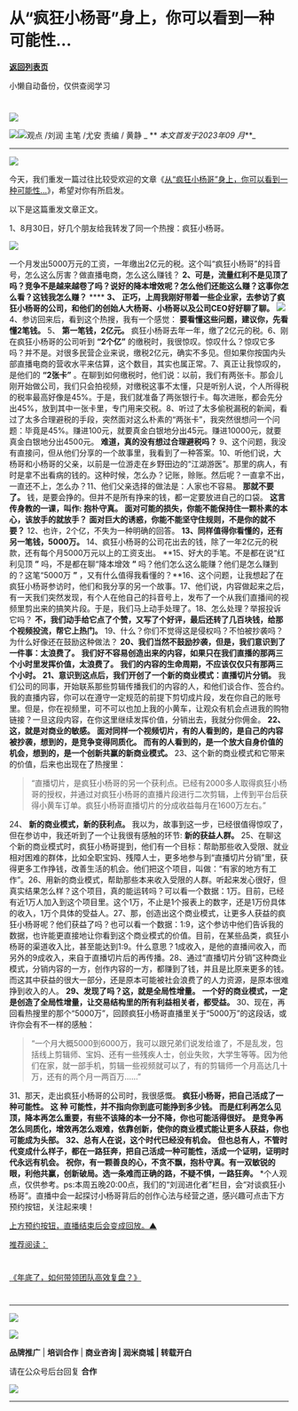 # 从“疯狂小杨哥”身上，你可以看到一种可能性...

[**返回列表页**](/gzh/刘润)

小懒自动备份，仅供查阅学习

#
![](https://mmbiz.qpic.cn/sz_mmbiz_jpg/Eia1pKbzLGbQ05rqf4tHyB6X44YvIRZf7ciayibtRy0rVSib8CQjW35A8ibcicFzDvdSceZ3wxRFa7icOhIMKPHicVnvEw/640?wx_fmt=jpeg&wxfrom;=5&wx;_lazy=1&wx;_co=1)

[‍![](https://mmbiz.qpic.cn/sz_mmbiz_gif/Eia1pKbzLGbQhn6NJQLBrr9mAMPs23lTibcGaOPKdJYa29lRegR6LVUsXX9VlGdhurnfCalQ5wfAAqCDWWA9dkIg/640?wx_fmt=gif&from;=appmsg)]()![](https://mmbiz.qpic.cn/sz_mmbiz_png/Eia1pKbzLGbRfGFO1gHEFJLyjdmRHcibTYchYYWR75oPrX6OBrWOapbXC9Sgvy7e0B1DJFGK8ZTk1Ddtn1YrEnkQ/640?wx_fmt=png&from;=appmsg)观点
/刘润 主笔 /尤安 责编 / 黄静 _ ** _本文首发于2023年09_ _月_**_  

* * *

  

![](https://mmbiz.qpic.cn/sz_mmbiz_png/Eia1pKbzLGbQ2lP600v6XALulWwxkyLicicgQJBYfG0YTom4DXjWNHWJWiallou3776XVrbRGYXicK8KZEoBLyOaUAg/640?wx_fmt=png&wxfrom;=5&wx;_lazy=1&wx;_co=1)

今天，我们重发一篇过往比较受欢迎的文章《[从“疯狂小杨哥”身上，你可以看到一种可能性...](https://mp.weixin.qq.com/s?__biz=MjM5NjM5MjQ4MQ==&mid=2651716367&idx=1&sn=2d60fe0b60cd15c53cc5a0373aa9f5cc&scene=21#wechat_redirect)》，希望对你有所启发。

以下是这篇重发文章正文。

1、8月30日，好几个朋友给我转发了同一个热搜：疯狂小杨哥。

**![](https://mmbiz.qpic.cn/sz_mmbiz_jpg/Eia1pKbzLGbTtic6qvx45IO55SR5mWdPklSJTjLJk1LHjibuwBfFY7WnZ9EtzKgQ6Ib7DVRU7GsF3VA4QRSmOsIGQ/640?wx_fmt=jpeg)**

一个月发出5000万元的工资，一年缴出2亿元的税。这个叫“疯狂小杨哥”的抖音号，怎么这么厉害？做直播电商，怎么这么赚钱？
**2、可是，流量红利不是见顶了吗？竞争不是越来越卷了吗？说好的降本增效呢？怎么他们还能这么赚？这事你怎么看？这钱我怎么赚？** **** **3、**
**正巧，上周我刚好带着一些企业家，去参访了疯狂小杨哥的公司，和他们的创始人大杨哥、小杨哥以及公司CEO好好聊了聊。**
**![](https://mmbiz.qpic.cn/sz_mmbiz_jpg/Eia1pKbzLGbTtic6qvx45IO55SR5mWdPkl8oI6IDLFMvcGMXhw7DnhubhQSibyF0DGdsvm1B3frI2OTm9qTSc382Q/640?wx_fmt=jpeg)**
4、参访回来后，看到这个热搜，我有一个感觉： **要看懂这些问题，建议你，先看懂2笔钱。** 5、 **第一笔钱，2亿元。**
疯狂小杨哥去年一年，缴了2亿元的税。6、刚在疯狂小杨哥的公司听到 **“2个亿”**
的缴税时，我很惊叹。惊叹什么？惊叹它多吗？并不是。对很多民营企业来说，缴税2亿元，确实不多见。但如果你按国内头部直播电商的营收水平来估算，这个数目，其实也属正常。7、真正让我惊叹的，是他们的
**“2张卡”**
。在聊到如何缴税时，他们说：以前，我们有两张卡。那会儿刚开始做公司，我们只会拍视频，对缴税这事不太懂，只是听别人说，个人所得税的税率最高好像是45%。于是，我们就准备了两张银行卡。每次进账，都会先分出45%，放到其中一张卡里，专门用来交税。8、听过了太多偷税漏税的新闻，看过了太多合理避税的手段，突然面对这么朴素的“两张卡”，我突然很想问一个问题：毕竟是45%。赚进100元，就要真金白银地分出45元。赚进10000元，就要真金白银地分出4500元。
**难道，真的没有想过合理避税吗？**
9、这个问题，我没有直接问，但从他们分享的一个故事里，我看到了一种答案。10、听他们说，大杨哥和小杨哥的父亲，以前是一位游走在乡野田边的“江湖游医”。那里的病人，有时是拿不出看病的钱的。这种时候，怎么办？记账，赊账。然后呢？一直拿不出，一直还不上，怎么办？11、他们父亲选择的做法是：人家也不容易。
**那就不要了。** 钱，是要会挣的。但并不是所有挣来的钱，都一定要放进自己的口袋。 **这言传身教的一课，叫作: 抱朴守真。**
**面对可能的损失，你能不能保持住一颗朴素的本心，该放手的就放手？** **面对巨大的诱惑，你能不能坚守住规则，不是你的就不要？**
12、也许，2个亿，不失为一种明确的回答。 **13、同样值得你看懂的，还有另一笔钱，5000万。**
14、疯狂小杨哥的公司花出去的钱，除了一年2亿元的税款，还有每个月5000万元以上的工资支出。 **15、好大的手笔。不是都在说“红利见顶 **”**
吗，不是都在聊“降本增效 **”** 吗？他们怎么这么能赚？他们是怎么赚到的？这笔“5000万 **”**
，又有什么值得我看懂的？**16、这个问题，让我想起了在疯狂小杨哥参访时，他们和我分享的另一个故事。17、他们说，内容做起来之后，有一天我们突然发现，有个人在他自己的抖音号上，发布了一个从我们直播间的视频里剪出来的搞笑片段。于是，我们马上动手处理了。18、怎么处理？举报投诉它吗？
**不，我们动手给它点了个赞，又写了个好评，最后还转了几百块钱，给那个视频投流，帮它上热门。**
19、什么？你们不觉得这是侵权吗？不怕被抄袭吗？为什么好像还在鼓励这种做法？ **20、我们当然不鼓励抄袭，但是，我们意识到了一件事：太浪费了。**
**我们好不容易创造出来的内容，如果只在我们直播的那两三个小时里发挥价值，太浪费了。** **我们的内容的生命周期，不应该仅仅只有那两三个小时。**
**21、意识到这点后，我们开创了一个新的商业模式：直播切片分销。**
我们公司的同事，开始联系那些剪辑传播我们的内容的人，和他们谈合作、签合约。我的直播内容，你可以在遵守一定规范的前提下剪切成片段，发在你自己的账号里。但是，你在视频里，可不可以也加上我的小黄车，让观众有机会点进我的购物链接？一旦这段内容，在你这里继续发挥价值，分销出去，我就分你佣金。
**22、这，就是对商业的敏感。** **面对同样一个视频切片，有的人看到的，是自己的内容被抄袭，想到的，是竞争变得同质化。**
**而有的人看到的，是一个放大自身价值的机会，想到的，是一个创新共赢的新商业模式。** 23、这个新的商业模式和它带来的价值，后来也出现在了热搜里：

>
> “直播切片，是疯狂小杨哥的另一个获利点。已经有2000多人取得疯狂小杨哥的授权，并通过对疯狂小杨哥的直播片段进行二次剪辑，上传到平台后获得小黄车订单。疯狂小杨哥直播切片的分成收益每月在1600万左右。”

24、 **新的商业模式，新的获利点。** 我以为，故事到这一步，已经很值得惊叹了，但在参访中，我还听到了一个让我很有感触的环节: **新的获益人群。**
25、在聊这个新的商业模式时，疯狂小杨哥提到，他们有一个目标：帮助那些收入受限、就业相对困难的群体，比如全职宝妈、残障人士，更多地参与到“直播切片分销”里，获得更多工作挣钱，改善生活的机会。他们把这个项目，叫做：“有家的地方有工作”。26、用新的商业模式，帮助那些本来收入受限的人群。听起来发心很好，但真实结果怎么样？这个项目，真的能运转吗？可以看一个数据：1万。目前，已经有近1万人加入到这个项目里。这个1万，不止是1个报表上的数字，还是1万份具体的收入，1万个具体的受益人。27、那，创造出这个商业模式，让更多人获益的疯狂小杨哥呢？他们获益了吗？也可以看一个数据：1:9，这个参访中他们告诉我的数据，也许能更直接地让你看到这个商业模式的价值。目前，在某些品类，疯狂小杨哥的渠道收入比，甚至能达到1:9。什么意思？1成收入，是他的直播间收入，而另外的9成收入，来自于直播切片后的再传播。28、通过“直播切片分销”这种商业模式，分销内容的一方，创作内容的一方，都赚到了钱，并且是比原来更多的钱。而这其中获益的很大一部分，还是原本可能被社会浪费了的人力资源，是原本很难挣到收入的人。
**29、发现了吗？这，就是全局性增量。** **一个好的商业模式，一定是创造了全局性增量，让交易结构里的所有利益相关者，都受益。**
30、现在，再回看热搜里的那个“5000万”，回顾疯狂小杨哥直播里关于“5000万”的这段话，或许你会有不一样的感触：

>
> “一个月大概5000到6000万，我可以跟兄弟们说发给谁了，不是乱发，包括线上剪辑师、宝妈、还有一些残疾人士，创业失败，大学生等等。因为他们在家，就一部手机，剪辑一些视频就可以了，有的剪辑师一个月高达几十万，还有的两个月一两百万……”

31、那天，走出疯狂小杨哥的公司时，我很感慨。 **疯狂小杨哥，把自己活成了一种可能性。** **这 **种** 可能性，并不指向你到底可能挣到多少钱。**
**而是红利再怎么见顶，降本再怎么重要，有些不该降的本一分不降，你也可能活得很好。**
**是竞争再怎么同质化，增效再怎么艰难，依靠创新，使你的商业模式能让更多人获益，你也可能成为头部。** **32、总有人在说，这个时代已经没有机会。**
**但也总有人，不管时代变成什么样子，都在一路狂奔，把自己活成一种可能性，活成一个证明，证明时代永远有机会。**
**祝你，有一颗善良的心，不贪不飘，抱朴守真。有一双敏锐的眼，利他共赢，创新破局。选一条难而正确的路，不疑不惧，一路狂奔。**
*个人观点，仅供参考。ps:本周五晚20:00点，我们的“刘润进化者”栏目，会“对谈疯狂小杨哥”。直播中会一起探讨小杨哥背后的创作心法与经营之道，感兴趣可点击下方预约按钮，关注起来噢！

[上方预约按钮，直播结束后会变成回放。▲](https://mp.weixin.qq.com/s?__biz=Mzg4NTUxOTkyNw==&mid=2247490154&idx=1&sn=94e8f83faeba094ed69314a40b453034&chksm=cfa6f932f8d170248e447752398f5738211b2a11c3ffc2e45d8ceee71749e9a9d8ba15cdeafa&token=1776327800&lang=zh_CN&scene=21#wechat_redirect)  

[推荐阅读：](https://mp.weixin.qq.com/s?__biz=MjM5NjM5MjQ4MQ==&mid=2651725515&idx=1&sn=561c6229668c474bf30dcee6ce4a765a&chksm=bd1345858a64cc93a9b4f16bd82c4abfbbf5dc1e29def79dc957758bf7c53644857014d5e29e&token=1845879222&lang=zh_CN&scene=21#wechat_redirect)

#
[《年底了，如何带领团队高效复盘？》](https://mp.weixin.qq.com/s?__biz=MjM5NjM5MjQ4MQ==&mid=2651725515&idx=1&sn=561c6229668c474bf30dcee6ce4a765a&chksm=bd1345858a64cc93a9b4f16bd82c4abfbbf5dc1e29def79dc957758bf7c53644857014d5e29e&token=1845879222&lang=zh_CN&scene=21#wechat_redirect)

#

* * *

  
![](https://mmbiz.qpic.cn/sz_mmbiz_gif/Eia1pKbzLGbTtic6qvx45IO55SR5mWdPklwnoMntDGURT3kXdqdLIVPfNMeSDBOOm4u4c3tCRjYsmSX3IS1B2ibvg/640?wx_fmt=gif&wxfrom;=5&wx;_lazy=1&wx;_co=1)

[![](https://mmbiz.qpic.cn/sz_mmbiz_gif/Eia1pKbzLGbTn1dwtkEGh09Pv0jdViaXlLY09Libl7h459w2wTEFp92d2Twcn7xEucJJicaCKcjhVIy4LKM6JxmFSQ/640?wx_fmt=gif&wxfrom;=5&wx;_lazy=1&wx;_co=1)]()

 **品牌推广** | **培训合作** | **商业咨询 | 润米商城** **| 转载开白**

请在公众号后台回复 **合作**

![](https://mmbiz.qpic.cn/sz_mmbiz_jpg/Eia1pKbzLGbRpQ41YOTzHIQPSl9RyozHp2HjHDGUQ6TlJKHHlIq1KicpruL0yvDMqQqJMO7eShvMCmdrI9ibWqeiaw/640?wx_fmt=jpeg&from;=appmsg&wxfrom;=5&wx;_lazy=1&wx;_co=1)

 ****

